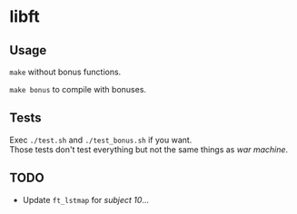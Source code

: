 # libft

## Usage

``make`` without bonus functions.

``make bonus`` to compile with bonuses.

## Tests

Exec ``./test.sh`` and ``./test_bonus.sh`` if you want.  
Those tests don't test everything but not the same things as *war machine*.

## TODO

* Update ``ft_lstmap`` for *subject 10*...